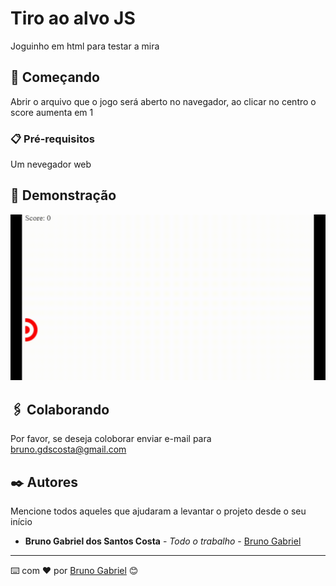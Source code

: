# Tiro ao alvo JS 

Joguinho em html para testar a mira

## 🚀 Começando

Abrir o arquivo que o jogo será aberto no navegador, ao clicar no centro o score aumenta em 1

### 📋 Pré-requisitos

Um nevegador web

## 🎯 Demonstração

![](Exemplo.gif)

## 🖇️ Colaborando

Por favor, se deseja coloborar enviar e-mail para bruno.gdscosta@gmail.com

## ✒️ Autores

Mencione todos aqueles que ajudaram a levantar o projeto desde o seu início

* **Bruno Gabriel dos Santos Costa** - *Todo o trabalho* - [Bruno Gabriel](https://github.com/Bruno-Gdos)

---
⌨️ com ❤️ por [Bruno Gabriel](https://github.com/Bruno-Gdos) 😊
